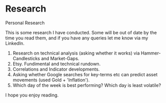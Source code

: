 # Research
Personal Research

This is some research I have conducted. Some will be out of date by the time you read them, and if you have any queries let me know via my LinkedIn. 

1) Research on technical analysis (asking whether it works) via Hammer-Candlesticks and Market-Gaps.
2) Etsy. Fundimental and technical rundown.
3) Correlations and Indicator developments. 
4) Asking whether Google searches for key-terms etc can predict asset movements (used Gold + 'Inflation').
5) Which day of the week is best performing? Which day is least volatile?

I hope you enjoy reading.
